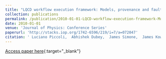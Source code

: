 ```yaml
---
title: "LQCD workflow execution framework: Models, provenance and fault-tolerance"
collection: publications
permalink: /publication/2010-01-01-LQCD-workflow-execution-framework-Models-provenance-and-fault-tolerance
date: 2010-01-01
venue: 'Journal of Physics: Conference Series'
paperurl: 'http://stacks.iop.org/1742-6596/219/i=7/a=072047'
citation: ' Luciano Piccoli,  Abhishek Dubey,  James Simone,  James Kowalkowlski, &quot;LQCD workflow execution framework: Models, provenance and fault-tolerance.&quot; Journal of Physics: Conference Series, 2010.'
---
```

[Access paper here](http://stacks.iop.org/1742-6596/219/i=7/a=072047){:target="_blank"}
